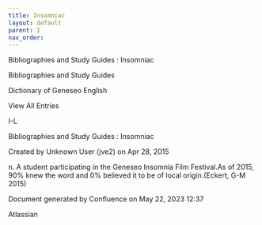 ```yaml
---
title: Insomniac
layout: default
parent: I
nav_order:
---
```


Bibliographies and Study Guides : Insomniac

Bibliographies and Study Guides

Dictionary of Geneseo English

View All Entries

I-L

Bibliographies and Study Guides : Insomniac

Created by  Unknown User (jve2) on Apr 28, 2015

n. A student participating in the Geneseo Insomnia Film Festival.As of 2015, 90% knew the word and 0% believed it to be of local origin.(Eckert, G-M 2015)

Document generated by Confluence on May 22, 2023 12:37

Atlassian
